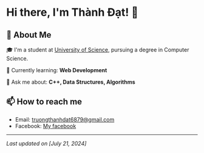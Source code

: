# Hi there, I'm Thành Đạt! 👋

## 🚀 About Me

🎓 I'm a student at [University of Science](https://www.hcmus.edu.vn/), pursuing a degree in Computer Science.

🌱 Currently learning: **Web Development**

💬 Ask me about: **C++, Data Structures, Algorithms**

## 📫 How to reach me

- Email: truongthanhdat6879@gmail.com 
- Facebook: [My facebook](https://www.facebook.com/jameks.hiro/)

---

*Last updated on [July 21, 2024]*

